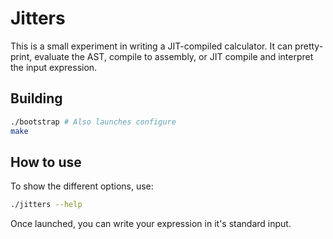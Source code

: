 # Jitters

This is a small experiment in writing a JIT-compiled calculator. It can
pretty-print, evaluate the AST, compile to assembly, or JIT compile and
interpret the input expression.

## Building

```sh
./bootstrap # Also launches configure
make
```

## How to use

To show the different options, use:

```sh
./jitters --help
```

Once launched, you can write your expression in it's standard input.
